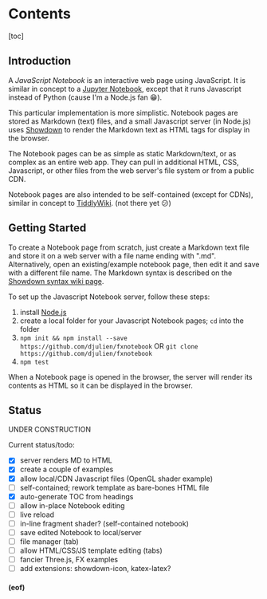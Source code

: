 # Contents
[toc]

## Introduction
A *JavaScript Notebook* is an interactive web page using JavaScript.  It is similar in concept to a [Jupyter Notebook](https://jupyter.org), except that it runs Javascript instead of Python (cause I'm a Node.js fan &#x1F601;).

This particular implementation is more simplistic.  Notebook pages are stored as Markdown (text) files, and a small Javascript server (in Node.js) uses [Showdown](https://github.com/showdownjs/showdown) to render the Markdown text as HTML tags for display in the browser.

The Notebook pages can be as simple as static Markdown/text, or as complex as an entire web app.  They can pull in additional HTML, CSS, Javascript, or other files from the web server's file system or from a public CDN.

Notebook pages are also intended to be self-contained (except for CDNs), similar in concept to [TiddlyWiki](https://tiddlywiki.com). (not there yet &#x1F615;)

## Getting Started
To create a Notebook page from scratch, just create a Markdown text file and store it on a web server with a file name ending with ".md".  Alternatively, open an existing/example notebook page, then edit it and save with a different file name.  The Markdown syntax is described on the [Showdown syntax wiki page](https://github.com/showdownjs/showdown/wiki/Showdown's-Markdown-syntax).

To set up the Javascript Notebook server, follow these steps:
1. install [Node.js](https://nodejs.org)
2. create a local folder for your Javascript Notebook pages; `cd` into the folder
3. `npm init && npm install --save https://github.com/djulien/fxnotebook`
OR
   `git clone https://github.com/djulien/fxnotebook`
4. `npm test`

When a Notebook page is opened in the browser, the server will render its contents as HTML so it can be displayed in the browser.

## Status
UNDER CONSTRUCTION

Current status/todo:
- [x] server renders MD to HTML
- [x] create a couple of examples
- [x] allow local/CDN Javascript files (OpenGL shader example)
- [ ] self-contained; rework template as bare-bones HTML file
- [x] auto-generate TOC from headings
- [ ] allow in-place Notebook editing
- [ ] live reload
- [ ] in-line fragment shader? (self-contained notebook)
- [ ] save edited Notebook to local/server
- [ ] file manager (tab)
- [ ] allow HTML/CSS/JS template editing (tabs)
- [ ] fancier Three.js, FX examples
- [ ] add extensions: showdown-icon, katex-latex?

#### (eof)
